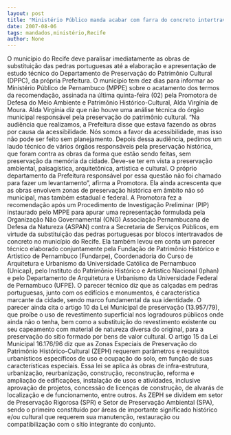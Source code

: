 ```yaml
---
layout: post
title: "Ministério Público manda acabar com farra do concreto intertravado no Recife"
date: 2007-08-06
tags: mandados,ministério,Recife
author: None
---
```

O munic&iacute;pio do Recife deve paralisar imediatamente as obras de substitui&ccedil;&atilde;o das pedras portuguesas at&eacute; a elabora&ccedil;&atilde;o e apresenta&ccedil;&atilde;o de estudo t&eacute;cnico do Departamento de Preserva&ccedil;&atilde;o do Patrim&ocirc;nio Cultural (DPPC), da pr&oacute;pria Prefeitura. O munic&iacute;pio tem dez dias para informar ao Minist&eacute;rio P&uacute;blico de Pernambuco (MPPE) sobre o acatamento dos termos da recomenda&ccedil;&atilde;o, assinada na &uacute;ltima quinta-feira (02) pela Promotora de Defesa do Meio Ambiente e Patrim&ocirc;nio Hist&oacute;rico-Cultural, Alda Virg&iacute;nia de Moura. 
Alda Virg&iacute;nia diz que n&atilde;o houve uma an&aacute;lise t&eacute;cnica do &oacute;rg&atilde;o municipal respons&aacute;vel pela preserva&ccedil;&atilde;o do patrim&ocirc;nio cultural. &ldquo;Na audi&ecirc;ncia que realizamos, a Prefeitura disse que estava fazendo as obras por causa da acessibilidade. N&oacute;s somos a favor da acessibilidade, mas isso n&atilde;o pode ser feito sem planejamento. Depois dessa audi&ecirc;ncia, pedimos um laudo t&eacute;cnico de v&aacute;rios &oacute;rg&atilde;os respons&aacute;veis pela preserva&ccedil;&atilde;o hist&oacute;rica, que foram contra as obras da forma que est&atilde;o sendo feitas, sem preserva&ccedil;&atilde;o da mem&oacute;ria da cidade. Deve-se ter em vista a preserva&ccedil;&atilde;o ambiental, paisag&iacute;stica, arquitet&ocirc;nica, art&iacute;stica e cultural. O pr&oacute;prio departamento da Prefeitura respons&aacute;vel por essa quest&atilde;o n&atilde;o foi chamado para fazer um levantamento&rdquo;, afirma a Promotora. 
Ela ainda acrescenta que as obras envolvem zonas de preserva&ccedil;&atilde;o hist&oacute;rica em &acirc;mbito n&atilde;o s&oacute; municipal, mas tamb&eacute;m estadual e federal.
A Promotora fez a recomenda&ccedil;&atilde;o ap&oacute;s um Procedimento de Investiga&ccedil;&atilde;o Preliminar (PIP) instaurado pelo MPPE para apurar uma representa&ccedil;&atilde;o formulada pela Organiza&ccedil;&atilde;o N&atilde;o Governamental (ONG) Associa&ccedil;&atilde;o Pernambucana de Defesa da Natureza (ASPAN) contra a Secretaria de Servi&ccedil;os P&uacute;blicos, em virtude da substitui&ccedil;&atilde;o das pedras portuguesas por blocos intertravados de concreto no munic&iacute;pio do Recife. 
Ela tamb&eacute;m levou em conta um parecer t&eacute;cnico elaborado conjuntamente pela Funda&ccedil;&atilde;o de Patrim&ocirc;nio Hist&oacute;rico e Art&iacute;stico de Pernambuco (Fundarpe), Coordenadoria do Curso de Arquitetura e Urbanismo da Universidade Cat&oacute;lica de Pernambuco (Unicap), pelo Instituto do Patrim&ocirc;nio Hist&oacute;rico e Art&iacute;stico Nacional (Iphan) e pelo Departamento de Arquitetura e Urbanismo da Universidade Federal de Pernambuco (UFPE).
O parecer t&eacute;cnico diz que as cal&ccedil;adas em pedras portuguesas, junto com os edif&iacute;cios e monumentos, &eacute; caracter&iacute;stica marcante da cidade, sendo marco fundamental da sua identidade. O parecer ainda cita o artigo 10 da Lei Municipal de preserva&ccedil;&atilde;o (13.957/79), que pro&iacute;be o uso de revestimento superficial nos logradouros p&uacute;blicos onde ainda n&atilde;o o tenha, bem como a substitui&ccedil;&atilde;o do revestimento existente ou seu capeamento com material de natureza diversa do original, para a preserva&ccedil;&atilde;o do s&iacute;tio formado por bens de valor cultural.
O artigo 15 da Lei Municipal 16.176/96 diz que as Zonas Especiais de Preserva&ccedil;&atilde;o do Patrim&ocirc;nio Hist&oacute;rico-Cultural (ZEPH) requerem par&acirc;metros e requisitos urban&iacute;sticos espec&iacute;ficos de uso e ocupa&ccedil;&atilde;o do solo, em fun&ccedil;&atilde;o de suas caracter&iacute;sticas especiais. Essa lei se aplica &agrave;s obras de infra-estrutura, urbaniza&ccedil;&atilde;o, reurbaniza&ccedil;&atilde;o, constru&ccedil;&atilde;o, reconstru&ccedil;&atilde;o, reforma e amplia&ccedil;&atilde;o de edifica&ccedil;&otilde;es, instala&ccedil;&atilde;o de usos e atividades, inclusive aprova&ccedil;&atilde;o de projetos, concess&atilde;o de licen&ccedil;as de constru&ccedil;&atilde;o, de alvar&aacute;s de localiza&ccedil;&atilde;o e de funcionamento, entre outros. As ZEPH se dividem em setor de Preserva&ccedil;&atilde;o Rigorosa (SPR) e Setor de Preserva&ccedil;&atilde;o Ambiental (SPA), sendo o primeiro constitu&iacute;do por &aacute;reas de importante significado hist&oacute;rico e/ou cultural que requerem sua manuten&ccedil;&atilde;o, restaura&ccedil;&atilde;o ou compatibiliza&ccedil;&atilde;o com o s&iacute;tio integrante do conjunto.
 